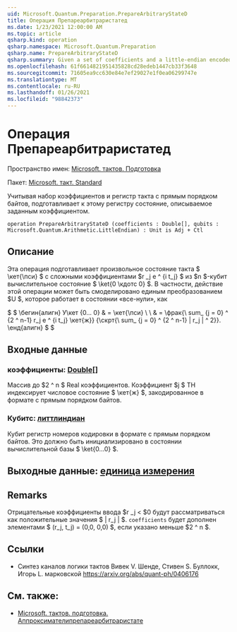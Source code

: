```yaml
---
uid: Microsoft.Quantum.Preparation.PrepareArbitraryStateD
title: Операция Препареарбитраристатед
ms.date: 1/23/2021 12:00:00 AM
ms.topic: article
qsharp.kind: operation
qsharp.namespace: Microsoft.Quantum.Preparation
qsharp.name: PrepareArbitraryStateD
qsharp.summary: Given a set of coefficients and a little-endian encoded quantum register, prepares an state on that register described by the given coefficients.
ms.openlocfilehash: 61f6614821951435828cd28edeb1447cb33f3648
ms.sourcegitcommit: 71605ea9cc630e84e7ef29027e1f0ea06299747e
ms.translationtype: MT
ms.contentlocale: ru-RU
ms.lasthandoff: 01/26/2021
ms.locfileid: "98842373"
---
```

# <a name="preparearbitrarystated-operation"></a>Операция Препареарбитраристатед

Пространство имен: [Microsoft. тактов. Подготовка](xref:Microsoft.Quantum.Preparation)

Пакет: [Microsoft. такт. Standard](https://nuget.org/packages/Microsoft.Quantum.Standard)


Учитывая набор коэффициентов и регистр такта с прямым порядком байтов, подготавливает к этому регистру состояние, описываемое заданным коэффициентом.

```qsharp
operation PrepareArbitraryStateD (coefficients : Double[], qubits : Microsoft.Quantum.Arithmetic.LittleEndian) : Unit is Adj + Ctl
```


## <a name="description"></a>Описание

Эта операция подготавливает произвольное состояние такта $ \кет{\пси} $ с сложными коэффициентами $r _j e ^ {i t_j} $ из $n $-кубит вычислительное состояние $ \ket{0 \кдотс 0} $.
В частности, действие этой операции может быть смоделировано единым преобразованием $U $, которое работает в состоянии «все-нули», как

$ $ \бегин{алигн} У\кет {0... 0} & = \кет{\пси} \\ \\ & = \фрак{\ sum_ {j = 0} ^ {2 ^ n-1} r_j e ^ {i t_j} \кет{ж}} {\скрт{\ sum_ {j = 0} ^ {2 ^ n-1} | r_j | ^ 2}}.
\енд{алигн} $ $

## <a name="input"></a>Входные данные

### <a name="coefficients--double"></a>коэффициенты: [Double](xref:microsoft.quantum.lang-ref.double)[]

Массив до $2 ^ n $ Real коэффициентов. Коэффициент $j $ TH индексирует числовое состояние $ \кет{ж} $, закодированное в формате с прямым порядком байтов.


### <a name="qubits--littleendian"></a>Кубитс: [литтлиндиан](xref:Microsoft.Quantum.Arithmetic.LittleEndian)

Кубит регистр номеров кодировки в формате с прямым порядком байтов. Это должно быть инициализировано в состоянии вычислительной базы $ \ket{0...0} $.



## <a name="output--unit"></a>Выходные данные: [единица измерения](xref:microsoft.quantum.lang-ref.unit)



## <a name="remarks"></a>Remarks

Отрицательные коэффициенты ввода $r _j < $0 будут рассматриваться как положительные значения $ | r_j | $. `coefficients` будет дополнен элементами $ (r_j, t_j) = (0,0, 0,0) $, если указано меньше $2 ^ n $.

## <a name="references"></a>Ссылки

- Синтез каналов логики тактов Вивек V. Шенде, Стивен S. Буллокк, Игорь L. марковской https://arxiv.org/abs/quant-ph/0406176

## <a name="see-also"></a>См. также:

- [Microsoft. тактов. подготовка. Аппроксимателипрепареарбитраристате](xref:Microsoft.Quantum.Preparation.ApproximatelyPrepareArbitraryState)